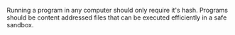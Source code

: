 Running a program in any computer should only require it's hash. Programs should be content addressed files that can be executed efficiently in a safe sandbox.